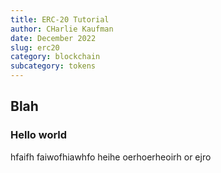 ```yaml
---
title: ERC-20 Tutorial
author: CHarlie Kaufman
date: December 2022
slug: erc20
category: blockchain
subcategory: tokens
---
```


## Blah

### Hello world

hfaifh faiwofhiawhfo heihe oerhoerheoirh or ejro